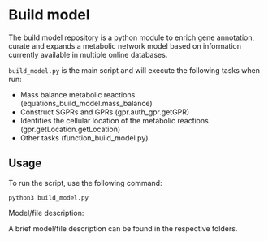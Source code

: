 # Build model

The build model repository is a python module to enrich gene annotation, curate and expands a metabolic network model based on information currently available in multiple online databases.

```build_model.py``` is the main script and will execute the following tasks when run:
- Mass balance metabolic reactions (equations_build_model.mass_balance)
- Construct SGPRs and GPRs (gpr.auth_gpr.getGPR)
- Identifies the cellular location of the metabolic reactions (gpr.getLocation.getLocation)
- Other tasks (function_build_model.py)

## Usage

To run the script, use the following command:

```
python3 build_model.py
```

Model/file description:

A brief model/file description can be found in the respective folders. 
